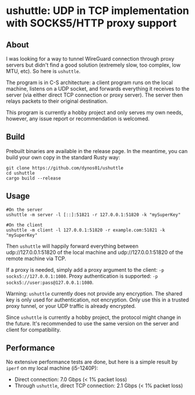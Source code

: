 # ushuttle: UDP in TCP implementation with SOCKS5/HTTP proxy support

## About
I was looking for a way to tunnel WireGuard connection through proxy servers but didn't find a good solution (extremely slow, too complex, low MTU, etc). So here is `ushuttle`.

The program is in C-S architecture: a client program runs on the local machine, listens on a UDP socket, and forwards everything it receives to the server (via either direct TCP connection or proxy server). The server then relays packets to their original destination.

This program is currently a hobby project and only serves my own needs, however, any issue report or recommendation is welcomed.

## Build
Prebuilt binaries are available in the release page. In the meantime, you can build your own copy in the standard Rusty way:

```
git clone https://github.com/dynos01/ushuttle
cd ushuttle
cargo build --release
```

## Usage
```
#On the server
ushuttle -m server -l [::]:51821 -r 127.0.0.1:51820 -k "mySuperKey"

#On the client
ushuttle -m client -l 127.0.0.1:51820 -r example.com:51821 -k "mySuperKey"
```
Then `ushuttle` will happily forward everything between udp://127.0.0.1:51820 of the local machine and udp://127.0.0.1:51820 of the remote machine via TCP.

If a proxy is needed, simply add a proxy argument to the client: `-p socks5://127.0.0.1:1080`. Proxy authentication is supported: `-p socks5://user:pass@127.0.0.1:1080`.

Warning: `ushuttle` currently does not provide any encryption. The shared key is only used for authentication, not encryption. Only use this in a trusted proxy tunnel, or your UDP traffic is already encrypted.

Since `ushuttle` is currently a hobby project, the protocol might change in the future. It's recommended to use the same version on the server and client for compatibility.

## Performance
No extensive performance tests are done, but here is a simple result by `iperf` on my local machine (i5-1240P):

- Direct connection: 7.0 Gbps (< 1% packet loss)
- Through `ushuttle`, direct TCP connection: 2.1 Gbps (< 1% packet loss)
